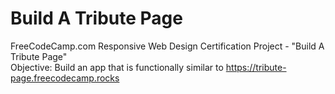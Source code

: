 # Build A Tribute Page
FreeCodeCamp.com Responsive Web Design Certification Project - "Build A Tribute Page" <br />
Objective: Build an app that is functionally similar to https://tribute-page.freecodecamp.rocks
